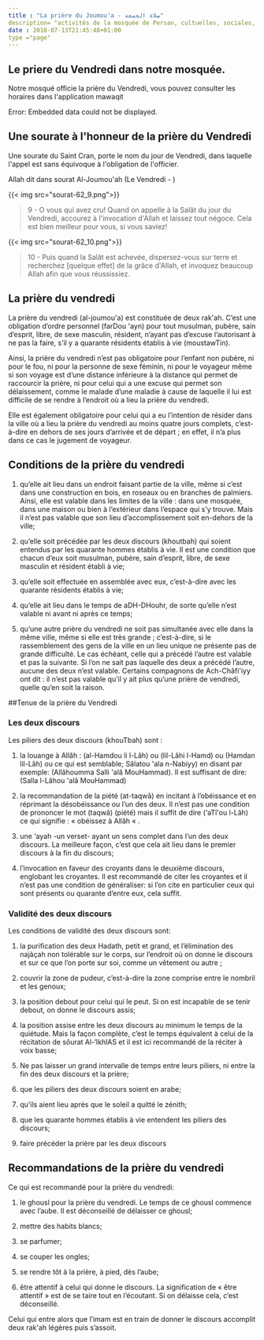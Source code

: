 ```yaml
---
title : "La prière du Joumou'a - صلاة الجمعة"
description= "activités de la mosquée de Persan, cultuelles, sociales, citoyennes et éducatifs"
date : 2018-07-13T21:45:48+01:00
type ="page"
---
```


## Le priere du Vendredi dans notre mosquée.

Notre mosqué officie la prière du Vendredi, vous pouvez consulter les horaires
dans l'application mawaqit

<object data="https://mawaqit.net/fr/w/acmp-persan" width="350" height="200">
  Error: Embedded data could not be displayed.
</object>

## Une sourate à l'honneur de la prière du Vendredi

Une sourate du Saint Cran, porte le nom du jour de Vendredi, dans laquelle
l'appel est sans équivoque à l'obligation de l'officier.

Allah dit dans sourat Al-Joumou'ah (Le Vendredi - )

{{< img src="sourat-62_9.png">}}

> 9 - O vous qui avez cru! Quand on appelle à la Salât du jour du Vendredi,
> accourez à l'invocation d'Allah et laissez tout négoce. Cela est bien meilleur
> pour vous, si vous saviez!

{{< img src="sourat-62_10.png">}}

> 10 - Puis quand la Salât est achevée, dispersez-vous sur terre et recherchez
> [quelque effet] de la grâce d'Allah, et invoquez beaucoup Allah afin que vous
> réussissiez.

## La prière du vendredi

La prière du vendredi (al-joumou'a) est constituée de deux rak'ah. C’est une
obligation d’ordre personnel (farDou 'ayn) pour tout musulman, pubère, sain
d’esprit, libre, de sexe masculin, résident, n’ayant pas d’excuse l’autorisant à
ne pas la faire, s’il y a quarante résidents établis à vie (moustawTin).

Ainsi, la prière du vendredi n’est pas obligatoire pour l’enfant non pubère, ni
pour le fou, ni pour la personne de sexe féminin, ni pour le voyageur même si
son voyage est d’une distance inférieure à la distance qui permet de raccourcir
la prière, ni pour celui qui a une excuse qui permet son délaissement, comme le
malade d’une maladie à cause de laquelle il lui est difficile de se rendre à
l’endroit où a lieu la prière du vendredi.

Elle est également obligatoire pour celui qui a eu l’intention de résider dans
la ville où a lieu la prière du vendredi au moins quatre jours complets,
c’est-à-dire en dehors de ses jours d’arrivée et de départ ; en effet, il n’a
plus dans ce cas le jugement de voyageur.

## Conditions de la prière du vendredi

1. qu’elle ait lieu dans un endroit faisant partie de la ville, même si c’est
dans une construction en bois, en roseaux ou en branches de palmiers. Ainsi,
elle est valable dans les limites de la ville : dans une mosquée, dans une
maison ou bien à l’extérieur dans l’espace qui s’y trouve. Mais il n’est pas
valable que son lieu d’accomplissement soit en-dehors de la ville;

2. qu’elle soit précédée par les deux discours (khoutbah) qui soient entendus
par les quarante hommes établis à vie. Il est une condition que chacun d’eux
soit musulman, pubère, sain d’esprit, libre, de sexe masculin et résident établi
à vie;

3. qu’elle soit effectuée en assemblée avec eux, c’est-à-dire avec les quarante
résidents établis à vie;

4. qu’elle ait lieu dans le temps de aDH-DHouhr, de sorte qu’elle n’est valable
ni avant ni après ce temps;

5. qu’une autre prière du vendredi ne soit pas simultanée avec elle dans la
même ville, même si elle est très grande ; c’est-à-dire, si le rassemblement des
gens de la ville en un lieu unique ne présente pas de grande difficulté. Le cas
échéant, celle qui a précédé l’autre est valable et pas la suivante. Si l’on ne
sait pas laquelle des deux a précédé l’autre, aucune des deux n’est valable.
Certains compagnons de Ach-Châfi'iyy ont dit : il n’est pas valable qu’il y ait
plus qu’une prière de vendredi, quelle qu’en soit la raison.

##Tenue de la prière du Vendredi
### Les deux discours

Les piliers des deux discours (khouTbah) sont :
1. la louange à Allâh :
(al-Hamdou li l-Lâh) ou (lil-Lâhi l-Hamd) ou (Hamdan lil-Lâh) ou ce qui est
semblable; Sâlatou 'ala n-Nabiyy) en disant par exemple: (Allâhoumma Salli 'alâ MouHammad).
Il est suffisant de dire: (Salla l-Lâhou 'alâ MouHammad)

2. la recommandation de la piété (at-taqwâ) en incitant à l’obéissance et en
réprimant la désobéissance ou l’un des deux. Il n’est pas une condition de
prononcer le mot (taqwâ) (piété) mais il suffit de dire (‘aTî'ou l-Lâh) ce qui
signifie : « obéissez à Allâh « .

3. une ‘ayah -un verset- ayant un sens complet dans l’un des deux discours. La
meilleure façon, c’est que cela ait lieu dans le premier discours à la fin du
discours;

4. l’invocation en faveur des croyants dans le deuxième discours, englobant les
croyantes. Il est recommandé de citer les croyantes et il n’est pas une
condition de généraliser: si l’on cite en particulier ceux qui sont présents ou
quarante d’entre eux, cela suffit.

### Validité des deux discours

Les conditions de validité des deux discours sont:

1. la purification des deux
Hadath, petit et grand, et l’élimination des najâçah non tolérable sur le corps,
sur l’endroit où on donne le discours et sur ce que l’on porte sur soi, comme un
vêtement ou autre ;

2. couvrir la zone de pudeur, c’est-à-dire la zone comprise entre le nombril et
les genoux;

3. la position debout pour celui qui le peut. Si on est incapable de se tenir
debout, on donne le discours assis;

4. la position assise entre les deux discours au minimum le temps de la
quiétude. Mais la façon complète, c’est le temps équivalent à celui de la
récitation de sôurat Al-‘IkhlAS et il est ici recommandé de la réciter à voix
basse;

5. Ne pas laisser un grand intervalle de temps entre leurs piliers, ni entre la
fin des deux discours et la prière;

6. que les piliers des deux discours soient en arabe;

7. qu’ils aient lieu après que le soleil a quitté le zénith;

8. que les quarante hommes établis à vie entendent les piliers des discours;

9. faire précéder la prière par les deux discours

## Recommandations de la prière du vendredi

Ce qui est recommandé pour la prière du vendredi:

1. le ghousl pour la prière du vendredi. Le temps de ce ghousl commence avec
l’aube. Il est déconseillé de délaisser ce ghousl;

2. mettre des habits blancs;

3. se parfumer;

4. se couper les ongles;

5. se rendre tôt à la prière, à pied, dès l’aube;

6. être attentif à celui qui donne le discours. La signification de « être
attentif » est de se taire tout en l’écoutant. Si on délaisse cela, c’est
déconseillé.

Celui qui entre alors que l’imam est en train de donner le discours accomplit
deux rak'ah légères puis s’assoit.
